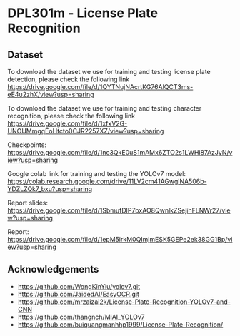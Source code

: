 # DPL301m - License Plate Recognition

## Dataset
To download the dataset we use for training and testing license plate detection, please check the following link https://drive.google.com/file/d/1QYTNujNAcrtKG76AlQCT3ms-eE4u2zhX/view?usp=sharing

To download the dataset we use for training and testing character recognition, please check the following link https://drive.google.com/file/d/1xfxV2G-UNOUMmgqEoHtcto0CJR2257XZ/view?usp=sharing

Checkpoints: https://drive.google.com/file/d/1nc3QkE0uS1mAMx6ZTO2s1LWHi87AzJyN/view?usp=sharing

Google colab link for training and testing the YOLOv7 model: https://colab.research.google.com/drive/11LV2cm41AGwglNA506b-YDZLZQk7_bxu?usp=sharing

Report slides: https://drive.google.com/file/d/1SbmufDlP7bxAO8QwnlkZSejihFLNWr27/view?usp=sharing

Report: https://drive.google.com/file/d/1epM5irkM0QImjmESK5GEPe2ek38GG1Bp/view?usp=sharing

## Acknowledgements
- https://github.com/WongKinYiu/yolov7.git
- https://github.com/JaidedAI/EasyOCR.git
- https://github.com/mrzaizai2k/License-Plate-Recognition-YOLOv7-and-CNN
- https://github.com/thangnch/MiAI_YOLOv7
- https://github.com/buiquangmanhhp1999/License-Plate-Recognition/
